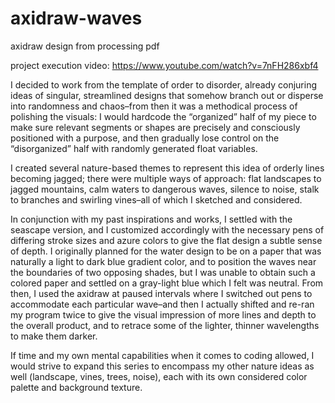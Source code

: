 # axidraw-waves
axidraw design from processing pdf

project execution video: https://www.youtube.com/watch?v=7nFH286xbf4

I decided to work from the template of order to disorder, already conjuring ideas of singular, streamlined designs that somehow branch 
out or disperse into randomness and chaos–from then it was a methodical process of polishing the visuals: I would hardcode the 
“organized” half of my piece to make sure relevant segments or shapes are precisely and consciously positioned with a purpose, and 
then gradually lose control on the “disorganized” half with randomly generated float variables.

I created several nature-based themes to represent this idea of orderly lines becoming jagged; there were multiple ways of approach: 
flat landscapes to jagged mountains, calm waters to dangerous waves, silence to noise, stalk to branches and swirling vines–all 
of which I sketched and considered.

In conjunction with my past inspirations and works, I settled with the seascape version, and I customized accordingly with the
necessary pens of differing stroke sizes and azure colors to give the flat design a subtle sense of depth. I originally planned 
for the water design to be on a paper that was naturally a light to dark blue gradient color, and to position the waves near the 
boundaries of two opposing shades, but I was unable to obtain such a colored paper and settled on a gray-light blue which I felt 
was neutral. From then, I used the axidraw at paused intervals where I switched out pens to accommodate each particular wave–and 
then I actually shifted and re-ran my program twice to give the visual impression of more lines and depth to the overall product, 
and to retrace some of the lighter, thinner wavelengths to make them darker.

If time and my own mental capabilities when it comes to coding allowed, I would strive to expand this series to encompass my other 
nature ideas as well (landscape, vines, trees, noise), each with its own considered color palette and background texture.
